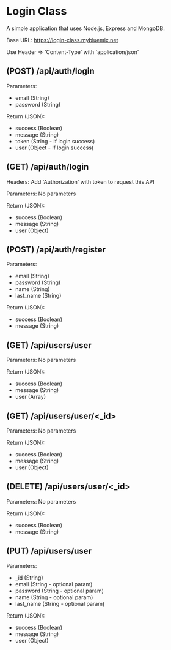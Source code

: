 # Login Class
A simple application that uses Node.js, Express and MongoDB.

Base URL: https://login-class.mybluemix.net

Use Header => 'Content-Type' with 'application/json'

## (POST) <Base-URL>/api/auth/login
Parameters:
- email (String)
- password (String)

Return (JSON):
- success (Boolean)
- message (String)
- token (String - If login success)
- user (Object - If login success)

## (GET) <Base-URL>/api/auth/login
Headers: Add 'Authorization' with token to request this API

Parameters: No parameters

Return (JSON):
- success (Boolean)
- message (String)
- user (Object)

## (POST) <Base-URL>/api/auth/register
Parameters:
- email (String)
- password (String)
- name (String)
- last_name (String)

Return (JSON):
- success (Boolean)
- message (String)

## (GET) <Base-URL>/api/users/user
Parameters: No parameters

Return (JSON):
- success (Boolean)
- message (String)
- user (Array)

## (GET) <Base-URL>/api/users/user/<_id>
Parameters: No parameters

Return (JSON):
- success (Boolean)
- message (String)
- user (Object)

## (DELETE) <Base-URL>/api/users/user/<_id>
Parameters: No parameters

Return (JSON):
- success (Boolean)
- message (String)

## (PUT) <Base-URL>/api/users/user
Parameters: 
- _id (String)
- email (String - optional param)
- password (String - optional param)
- name (String - optional param)
- last_name (String - optional param)

Return (JSON):
- success (Boolean)
- message (String)
- user (Object)